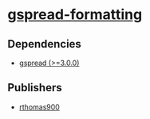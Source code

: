 # [gspread-formatting](https://pypi.org/project/gspread-formatting)

## Dependencies
- [gspread (>=3.0.0)](packages/g/gspread.md)



## Publishers
- [rthomas900](https://pypi.org/user/rthomas900)

